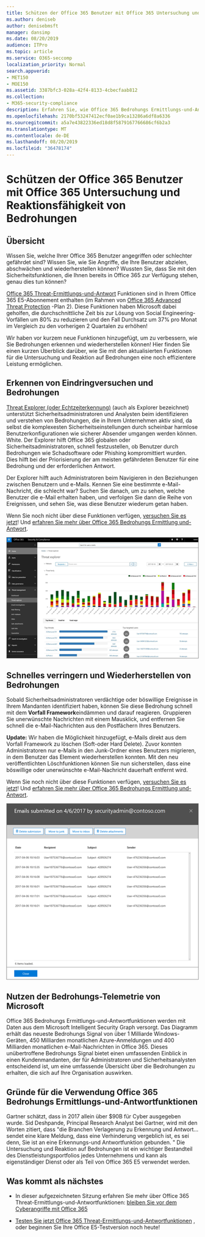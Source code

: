 ```yaml
---
title: Schützen der Office 365 Benutzer mit Office 365 Untersuchung und Reaktionsfähigkeit von Bedrohungen
ms.author: deniseb
author: denisebmsft
manager: dansimp
ms.date: 08/20/2019
audience: ITPro
ms.topic: article
ms.service: O365-seccomp
localization_priority: Normal
search.appverid:
- MET150
- MOE150
ms.assetid: 3387bfc3-028a-42f4-8133-4cbecfaab812
ms.collection:
- M365-security-compliance
description: Erfahren Sie, wie Office 365 Bedrohungs Ermittlungs-und-Antwortfunktionen Ihrer Organisation dabei helfen können, Eindringlinge und Bedrohungen zu erkennen und Bedrohungen schnell zu verringern und wiederherzustellen.
ms.openlocfilehash: 2170bf53247412ecf0ae1b9ca13286a6df8a6336
ms.sourcegitcommit: a5a7e43822336ed18d8f5879167766686cf6b2a3
ms.translationtype: MT
ms.contentlocale: de-DE
ms.lasthandoff: 08/20/2019
ms.locfileid: "36478174"
---
```

# <a name="keep-your-office-365-users-safe-with-office-365-threat-investigation-and-response-capabilities"></a>Schützen der Office 365 Benutzer mit Office 365 Untersuchung und Reaktionsfähigkeit von Bedrohungen

## <a name="overview"></a>Übersicht

Wissen Sie, welche Ihrer Office 365 Benutzer angegriffen oder schlechter gefährdet sind? Wissen Sie, wie Sie Angriffe, die Ihre Benutzer abzielen, abschwächen und wiederherstellen können? Wussten Sie, dass Sie mit den Sicherheitsfunktionen, die Ihnen bereits in Office 365 zur Verfügung stehen, genau dies tun können? 
  
[Office 365 Threat-Ermittlungs-und-Antwort](office-365-ti.md) Funktionen sind in Ihrem Office 365 E5-Abonnement enthalten (im Rahmen von [Office 365 Advanced Threat Protection](office-365-atp.md) -Plan 2). Diese Funktionen haben Microsoft dabei geholfen, die durchschnittliche Zeit bis zur Lösung von Social Engineering-Vorfällen um 80% zu reduzieren und den Fall Durchsatz um 37% pro Monat im Vergleich zu den vorherigen 2 Quartalen zu erhöhen! 

Wir haben vor kurzem neue Funktionen hinzugefügt, um zu verbessern, wie Sie Bedrohungen erkennen und wiederherstellen können! Hier finden Sie einen kurzen Überblick darüber, wie Sie mit den aktualisierten Funktionen für die Untersuchung und Reaktion auf Bedrohungen eine noch effizientere Leistung ermöglichen.
  
## <a name="detect-intrusions-and-threats"></a>Erkennen von Eindringversuchen und Bedrohungen

[Threat Explorer (oder Echtzeiterkennung)](threat-explorer.md) (auch als Explorer bezeichnet) unterstützt Sicherheitsadministratoren und Analysten beim identifizieren und verstehen von Bedrohungen, die in Ihrem Unternehmen aktiv sind, da selbst die komplexesten Sicherheitseinstellungen durch scheinbar harmlose Benutzerkonfigurationen wie sicherer Absender umgangen werden können. White. Der Explorer hilft Office 365 globalen oder Sicherheitsadministratoren, schnell festzustellen, ob Benutzer durch Bedrohungen wie Schadsoftware oder Phishing kompromittiert wurden. Dies hilft bei der Priorisierung der am meisten gefährdeten Benutzer für eine Bedrohung und der erforderlichen Antwort. 
  
Der Explorer hilft auch Administratoren beim Navigieren in den Beziehungen zwischen Benutzern und e-Mails. Kennen Sie eine bestimmte e-Mail-Nachricht, die schlecht war? Suchen Sie danach, um zu sehen, welche Benutzer die e-Mail erhalten haben, und verfolgen Sie dann die Reihe von Ereignissen, und sehen Sie, was diese Benutzer wiederum getan haben.

Wenn Sie noch nicht über diese Funktionen verfügen, [versuchen Sie es jetzt](https://aka.ms/tryo365threatintel3)! Und [erfahren Sie mehr über Office 365 Bedrohungs Ermittlung und-Antwort](https://aka.ms/readmoreabouto365threatintel).
  
![Screenshot des Threat-Explorers in Office 365, farblich codiert von der Malware-Familie](media/591338dd-252a-437d-b5f2-87aa42e74b0c.png)
  
## <a name="quickly-mitigate-and-recover-from-threats"></a>Schnelles verringern und Wiederherstellen von Bedrohungen

Sobald Sicherheitsadministratoren verdächtige oder böswillige Ereignisse in Ihrem Mandanten identifiziert haben, können Sie diese Bedrohung schnell mit dem **Vorfall Framework**eindämmen und darauf reagieren. Gruppieren Sie unerwünschte Nachrichten mit einem Mausklick, und entfernen Sie schnell die e-Mail-Nachrichten aus den Postfächern Ihres Benutzers. 
  
 **Update:** Wir haben die Möglichkeit hinzugefügt, e-Mails direkt aus dem Vorfall Framework zu löschen (Soft-oder Hard Delete). Zuvor konnten Administratoren nur e-Mails in den Junk-Ordner eines Benutzers migrieren, in dem Benutzer das Element wiederherstellen konnten. Mit den neu veröffentlichten Löschfunktionen können Sie nun sicherstellen, dass eine böswillige oder unerwünschte e-Mail-Nachricht dauerhaft entfernt wird. 
  
Wenn Sie noch nicht über diese Funktionen verfügen, [versuchen Sie es jetzt](https://aka.ms/tryo365threatintel3)! Und [erfahren Sie mehr über Office 365 Bedrohungs Ermittlung und-Antwort](https://aka.ms/readmoreabouto365threatintel).
  
![Screenshot der e-Mail-Liste der Vorfall Korrektur](media/9d8452d3-d8d2-4b26-81f9-76396e08dd17.png)
  
## <a name="leverage-the-threat-telemetry-of-microsoft"></a>Nutzen der Bedrohungs-Telemetrie von Microsoft

Office 365 Bedrohungs Ermittlungs-und-Antwortfunktionen werden mit Daten aus dem Microsoft Intelligent Security Graph versorgt. Das Diagramm erhält das neueste Bedrohungs Signal von über 1 Milliarde Windows-Geräten, 450 Milliarden monatlichen Azure-Anmeldungen und 400 Milliarden monatlichen e-Mail-Nachrichten in Office 365. Dieses unübertroffene Bedrohungs Signal bietet einen umfassenden Einblick in einen Kundenmandanten, der für Administratoren und Sicherheitsanalysten entscheidend ist, um eine umfassende Übersicht über die Bedrohungen zu erhalten, die sich auf Ihre Organisation auswirken. 
  
## <a name="why-use-office-365-threat-investigation-and-response-capabilities"></a>Gründe für die Verwendung Office 365 Bedrohungs Ermittlungs-und-Antwortfunktionen

Gartner schätzt, dass in 2017 allein über $90B für Cyber ausgegeben wurde. Sid Deshpande, Principal Research Analyst bei Gartner, wird mit den Worten zitiert, dass "die Branchen Verlagerung zu Erkennung und Antwort... sendet eine klare Meldung, dass eine Verhinderung vergeblich ist, es sei denn, Sie ist an eine Erkennungs-und Antwortfunktion gebunden. " Die Untersuchung und Reaktion auf Bedrohungen ist ein wichtiger Bestandteil des Dienstleistungsportfolios jedes Unternehmens und kann als eigenständiger Dienst oder als Teil von Office 365 E5 verwendet werden.
  
## <a name="whats-next"></a>Was kommt als nächstes

- In dieser aufgezeichneten Sitzung erfahren Sie mehr über Office 365 Threat-Ermittlungs-und-Antwortfunktionen: [bleiben Sie vor dem Cyberangriffe mit Office 365](https://myignite.microsoft.com/videos/53723)
    
- [Testen Sie jetzt Office 365 Threat-Ermittlungs-und-Antwortfunktionen](https://aka.ms/tryo365threatintel3) , oder beginnen Sie Ihre Office E5-Testversion noch heute! 
    

